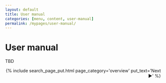 ```yaml
---
layout: default
title: User manual
categories: [menu, content, user-manual]
permalink: /mypages/user-manual/
---
```


# User manual

TBD

<p align="right">
{% include search_page_put.html page_category='overview' put_text='Next ▶' %}</p>

